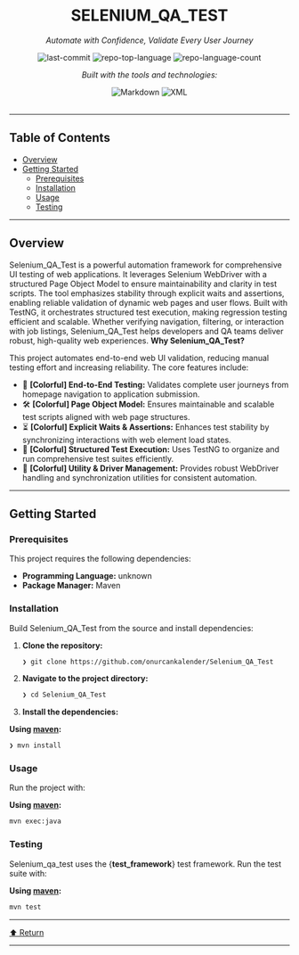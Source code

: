 <div id="top">

<!-- HEADER STYLE: CLASSIC -->
<div align="center">


# SELENIUM_QA_TEST

<em>Automate with Confidence, Validate Every User Journey</em>

<!-- BADGES -->
<img src="https://img.shields.io/github/last-commit/onurcankalender/Selenium_QA_Test?style=flat&logo=git&logoColor=white&color=0080ff" alt="last-commit">
<img src="https://img.shields.io/github/languages/top/onurcankalender/Selenium_QA_Test?style=flat&color=0080ff" alt="repo-top-language">
<img src="https://img.shields.io/github/languages/count/onurcankalender/Selenium_QA_Test?style=flat&color=0080ff" alt="repo-language-count">

<em>Built with the tools and technologies:</em>

<img src="https://img.shields.io/badge/Markdown-000000.svg?style=flat&logo=Markdown&logoColor=white" alt="Markdown">
<img src="https://img.shields.io/badge/XML-005FAD.svg?style=flat&logo=XML&logoColor=white" alt="XML">

</div>
<br>

---

## Table of Contents

- [Overview](#overview)
- [Getting Started](#getting-started)
    - [Prerequisites](#prerequisites)
    - [Installation](#installation)
    - [Usage](#usage)
    - [Testing](#testing)

---

## Overview

Selenium_QA_Test is a powerful automation framework for comprehensive UI testing of web applications. It leverages Selenium WebDriver with a structured Page Object Model to ensure maintainability and clarity in test scripts. The tool emphasizes stability through explicit waits and assertions, enabling reliable validation of dynamic web pages and user flows. Built with TestNG, it orchestrates structured test execution, making regression testing efficient and scalable. Whether verifying navigation, filtering, or interaction with job listings, Selenium_QA_Test helps developers and QA teams deliver robust, high-quality web experiences.
**Why Selenium_QA_Test?**

This project automates end-to-end web UI validation, reducing manual testing effort and increasing reliability. The core features include:

- 🧪 **[Colorful] End-to-End Testing:** Validates complete user journeys from homepage navigation to application submission.
- 🛠️ **[Colorful] Page Object Model:** Ensures maintainable and scalable test scripts aligned with web page structures.
- ⏳ **[Colorful] Explicit Waits & Assertions:** Enhances test stability by synchronizing interactions with web element load states.
- 🚦 **[Colorful] Structured Test Execution:** Uses TestNG to organize and run comprehensive test suites efficiently.
- 🔧 **[Colorful] Utility & Driver Management:** Provides robust WebDriver handling and synchronization utilities for consistent automation.

---

## Getting Started

### Prerequisites

This project requires the following dependencies:

- **Programming Language:** unknown
- **Package Manager:** Maven

### Installation

Build Selenium_QA_Test from the source and install dependencies:

1. **Clone the repository:**

    ```sh
    ❯ git clone https://github.com/onurcankalender/Selenium_QA_Test
    ```

2. **Navigate to the project directory:**

    ```sh
    ❯ cd Selenium_QA_Test
    ```

3. **Install the dependencies:**

**Using [maven](https://maven.apache.org/):**

```sh
❯ mvn install
```

### Usage

Run the project with:

**Using [maven](https://maven.apache.org/):**

```sh
mvn exec:java
```

### Testing

Selenium_qa_test uses the {__test_framework__} test framework. Run the test suite with:

**Using [maven](https://maven.apache.org/):**

```sh
mvn test
```

---

<div align="left"><a href="#top">⬆ Return</a></div>

---
